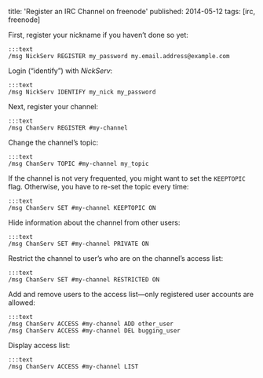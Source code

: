 title: 'Register an IRC Channel on freenode'
published: 2014-05-12
tags: [irc, freenode]

First, register your nickname if you haven’t done so yet:

    :::text
    /msg NickServ REGISTER my_password my.email.address@example.com

Login (“identify”) with *NickServ*:

    :::text
    /msg NickServ IDENTIFY my_nick my_password

Next, register your channel:

    :::text
    /msg ChanServ REGISTER #my-channel

Change the channel’s topic:

    :::text
    /msg ChanServ TOPIC #my-channel my_topic

If the channel is not very frequented, you might want to set the `KEEPTOPIC`
flag.  Otherwise, you have to re-set the topic every time:

    :::text
    /msg ChanServ SET #my-channel KEEPTOPIC ON

Hide information about the channel from other users:

    :::text
    /msg ChanServ SET #my-channel PRIVATE ON

Restrict the channel to user’s who are on the channel’s access list:

    :::text
    /msg ChanServ SET #my-channel RESTRICTED ON

Add and remove users to the access list—only registered user accounts are
allowed:

    :::text
    /msg ChanServ ACCESS #my-channel ADD other_user
    /msg ChanServ ACCESS #my-channel DEL bugging_user

Display access list:

    :::text
    /msg ChanServ ACCESS #my-channel LIST
